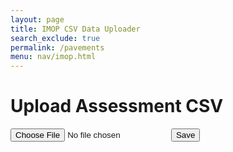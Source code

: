 ```yaml
---
layout: page
title: IMOP CSV Data Uploader
search_exclude: true
permalink: /pavements
menu: nav/imop.html
---
```


<main class="max-w-5xl mx-auto px-6 py-16" id="main-content">
  <h1 class="text-3xl font-bold text-white mb-8">Upload Assessment CSV</h1>

  <!-- File Upload UI -->
  <div class="flex flex-col sm:flex-row gap-4 items-start sm:items-center mb-8">
    <input type="file" id="csvFile" accept=".csv" class="text-sm bg-neutral-800 text-gray-300 px-4 py-2 rounded-md border border-white/10 shadow-inner" />
    <button id="saveBtn" class="bg-accent hover:bg-purple-600 text-white font-medium px-6 py-2 rounded-md transition shadow-md">Save</button>
  </div>

  <div class="text-sm text-gray-400 mb-6" id="statusMsg"></div>
  <div id="pavementCount" class="text-lg font-medium text-white mb-8"></div>
</main>

<script type="module">
import { pythonURI, fetchOptions } from '{{ site.baseurl }}/assets/js/api/config.js';

const fileInput = document.getElementById('csvFile');
const saveBtn = document.getElementById('saveBtn');
const statusMsg = document.getElementById('statusMsg');

saveBtn.addEventListener('click', async () => {
  const file = fileInput.files[0];
  if (!file) {
    statusMsg.textContent = 'Please select a CSV file.';
    return;
  }

  const reader = new FileReader();

  reader.onload = async function(event) {
    const csvContent = event.target.result;
    const lines = csvContent.split('\n');
    let formattedCsv = lines.join(' | ');

    const postData = { csv: formattedCsv };

    try {
      const response = await fetch(`${pythonURI}/api/pavement`, {
        ...fetchOptions,
        method: 'POST',
        body: JSON.stringify(postData)
      });

      if (!response.ok) throw new Error('Failed to upload file.');

      statusMsg.textContent = 'File uploaded successfully!';
    } catch (error) {
      statusMsg.style.color = 'red';
      statusMsg.textContent = 'Error uploading file: ' + error.message;
    }
  };

  reader.onerror = function(error) {
    statusMsg.style.color = 'red';
    statusMsg.textContent = 'Error reading file: ' + error.message;
  };

  reader.readAsText(file);
});

document.addEventListener("DOMContentLoaded", (event) => {
  fetchPavementData();
});

async function fetchPavementData() {
  try {
    const response = await fetch(`${pythonURI}/api/pavement`, {...fetchOptions});
    if (!response.ok) throw new Error('Failed to fetch pavements: ' + response.statusText);

    const data = await response.json();
    const pavementCount = data.length || 0;
    document.getElementById('pavementCount').innerHTML = `<h2 class="text-white text-2xl font-semibold">There are ${pavementCount} assessments in San Diego.</h2>`;

    const body = document.getElementById('main-content');

    data.forEach(item => {
      const card = document.createElement('div');
      card.className = 'bg-neutralCard border border-white/10 rounded-xl p-6 mb-6 shadow-md transition hover:border-accent';

      const cardHeader = document.createElement('div');
      cardHeader.innerHTML = `<h3 class="text-lg font-semibold text-accent mb-3">Data ID: ${item.id}</h3>`;
      card.appendChild(cardHeader);

      const fetched_csv = item.cell;
      const csv_arr = fetched_csv.split(',,');
      const linesToShow = 10;
      const linesDisplayed = csv_arr.slice(0, linesToShow);

      linesDisplayed.forEach(str => {
        const row = document.createElement('div');
        row.innerHTML = `<p class="text-sm text-gray-300 mb-1 border-b border-white/5 pb-1">${str.replace(/,,/g, ' | ')}</p>`;
        card.appendChild(row);
      });

      if (csv_arr.length > linesToShow) {
        const moreIndicator = document.createElement('div');
        moreIndicator.innerHTML = '<p class="text-xs italic text-gray-500 mt-2">Data has been truncated...</p>';
        card.appendChild(moreIndicator);
      }

      // Always show download and delete buttons
      const btnGroup = document.createElement('div');
      btnGroup.className = 'flex flex-wrap gap-3 mt-4';

      const downloadButton = document.createElement('button');
      downloadButton.className = 'px-4 py-2 bg-accent text-white rounded-md text-sm font-medium hover:bg-purple-600';
      downloadButton.textContent = 'Download CSV';
      downloadButton.onclick = function () {
        const blob = new Blob([fetched_csv], { type: 'text/csv' });
        const url = URL.createObjectURL(blob);
        const link = document.createElement('a');
        link.href = url;
        link.download = 'pavement_data.csv';
        link.click();
      };
      btnGroup.appendChild(downloadButton);

      const deleteButton = document.createElement('button');
      deleteButton.className = 'px-4 py-2 bg-red-600 hover:bg-red-700 text-white rounded-md text-sm font-medium';
      deleteButton.textContent = 'Delete';
      deleteButton.onclick = function () {
        deleteItem(item.id);
      };
      btnGroup.appendChild(deleteButton);

      card.appendChild(btnGroup);

      body.appendChild(card);
    });
  } catch (error) {
    console.error('Error fetching data:', error);
  }
}

async function deleteItem(id) {
  const deleteData = { id };
  try {
    const response = await fetch(`${pythonURI}/api/pavement`, {
      ...fetchOptions,
      method: 'DELETE',
      body: JSON.stringify(deleteData)
    });

    if (!response.ok) throw new Error(`HTTP error! Status: ${response.status}`);
    const data = await response.json();
    console.log('Delete response:', data);
  } catch (error) {
    console.error("Error deleting data:", error);
  }
}
</script>
